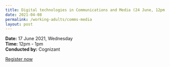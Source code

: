 ```yaml
---
title: Digital technologies in Communications and Media (24 June, 12pm to 1pm)
date: 2021-04-08
permalink: /working-adults/comms-media
layout: post
---
```

**Date:** 17 June 2021, Wednesday  
**Time:** 12pm - 1pm  
**Conducted by:** Cognizant



[Register now](https://zoom.us/webinar/register/1216233044416/WN_hZiiTE-pRHqPk8-xrb5KOw)